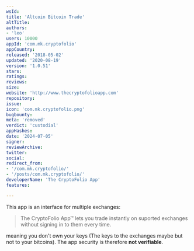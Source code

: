 ```yaml
---
wsId: 
title: 'Altcoin Bitcoin Trade'
altTitle: 
authors:
- 'leo'
users: 10000
appId: 'com.mk.cryptofolio'
appCountry: 
released: '2018-05-02'
updated: '2020-08-19'
version: '1.0.51'
stars: 
ratings: 
reviews: 
size: 
website: 'http://www.thecryptofolioapp.com'
repository: 
issue: 
icon: 'com.mk.cryptofolio.png'
bugbounty: 
meta: 'removed'
verdict: 'custodial'
appHashes: 
date: '2024-07-05'
signer: 
reviewArchive: 
twitter: 
social: 
redirect_from:
- '/com.mk.cryptofolio/'
- '/posts/com.mk.cryptofolio/'
developerName: 'The CryptoFolio App'
features: 

---
```


This app is an interface for multiple exchanges:

> The CryptoFolio App™ lets you trade instantly on suported exchanges without
  signing in to them every time.

meaning you don't own your keys (The keys to the exchanges maybe but not to your
bitcoins). The app security is therefore **not verifiable**.
